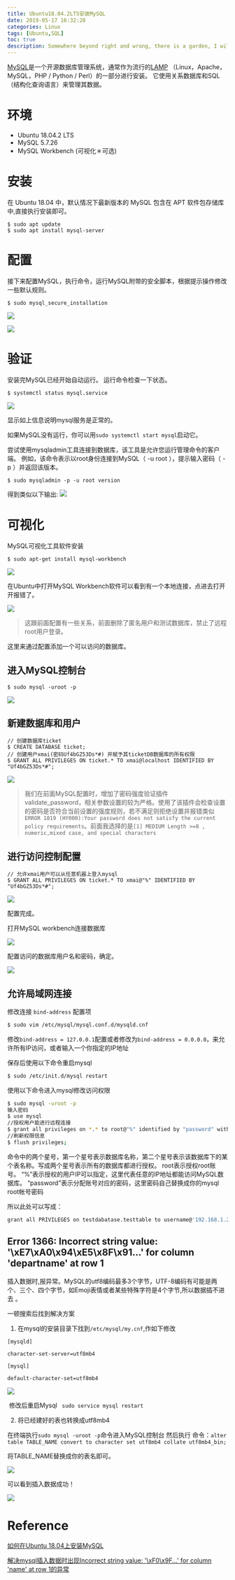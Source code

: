 ```yaml
---
title: Ubuntu18.04.2LTS安装MySQL
date: 2019-05-17 16:32:28
categories: Linux
tags: [Ubuntu,SQL]
toc: true
description: Somewhere beyond right and wrong, there is a garden, I will meet you there.
---
```


[MySQL](https://www.mysql.com/)是一个开源数据库管理系统，通常作为流行的[LAMP](https://en.wikipedia.org/wiki/LAMP_(software_bundle)) （Linux，Apache，MySQL，PHP / Python / Perl）的一部分进行安装。 它使用关系数据库和SQL（结构化查询语言）来管理其数据。

# 环境

- Ubuntu 18.04.2 LTS
- MySQL 5.7.26
- MySQL Workbench (可视化＊可选)

# 安装

在 Ubuntu 18.04 中，默认情况下最新版本的 MySQL 包含在 APT 软件包存储库中,直接执行安装即可。
```shell
$ sudo apt update
$ sudo apt install mysql-server
```

# 配置

接下来配置MySQL，执行命令，运行MySQL附带的安全脚本，根据提示操作修改一些默认规则。

```shell
$ sudo mysql_secure_installation
```
![](https://i.loli.net/2019/05/17/5cde7753987ea12819.png)

![](https://i.loli.net/2019/05/17/5cde78771595f84396.png)

# 验证

安装完MySQL已经开始自动运行。 运行命令检查一下状态。

```shell
$ systemctl status mysql.service
```

![](https://i.loli.net/2019/05/17/5cde790f819fe19186.png)

显示如上信息说明mysql服务是正常的。

如果MySQL没有运行，你可以用`sudo systemctl start mysql`启动它。

尝试使用mysqladmin工具连接到数据库，该工具是允许您运行管理命令的客户端。 例如，该命令表示以root身份连接到MySQL（ -u root ），提示输入密码（ -p ）并返回该版本。

```shell
$ sudo mysqladmin -p -u root version
```
得到类似以下输出:
![](https://i.loli.net/2019/05/17/5cde7fec58af778411.png)

# 可视化

MySQL可视化工具软件安装

```shell
$ sudo apt-get install mysql-workbench
```
![](https://i.loli.net/2019/05/17/5cde82554de7656758.png)

在Ubuntu中打开MySQL Workbench软件可以看到有一个本地连接，点进去打开开报错了。

![](https://i.loli.net/2019/05/17/5cde84a6c61a011438.png)

>这跟前面配置有一些关系，前面删除了匿名用户和测试数据库，禁止了远程root用户登录。

这里来通过配置添加一个可以访问的数据库。

##  进入MySQL控制台

```shell
$ sudo mysql -uroot -p
```

![](https://i.loli.net/2019/05/20/5ce25bd4e87f614892.png)

## 新建数据库和用户

```shell
// 创建数据库ticket
$ CREATE DATABASE ticket;
// 创建用户xmai(密码Uf4bGZ53Ds*#) 并赋予其ticketDB数据库的所有权限
$ GRANT ALL PRIVILEGES ON ticket.* TO xmai@localhost IDENTIFIED BY "Uf4bGZ53Ds*#";
```

![](https://i.loli.net/2019/05/21/5ce3a2ddd80a069294.png)

>我们在前面MySQL配置时，增加了密码强度验证插件validate_password，相关参数设置的较为严格。使用了该插件会检查设置的密码是否符合当前设置的强度规则，若不满足则拒绝设置并报错类似`ERROR 1819 (HY000):Your password does not satisfy the current policy requirements`。前面我选择的是`[1] MEDIUM Length >=8 , numeric,mixed case, and special characters`

## 进行访问控制配置

```shell
// 允许xmai用户可以从任意机器上登入mysql
$ GRANT ALL PRIVILEGES ON ticket.* TO xmai@"%" IDENTIFIED BY "Uf4bGZ53Ds*#";
```

![](https://i.loli.net/2019/05/21/5ce3a337c4c2c27607.png)

配置完成。

打开MySQL workbench连接数据库

![](https://i.loli.net/2019/05/21/5ce3a3ca4f6b732789.png)

配置访问的数据库用户名和密码，确定。

![](https://i.loli.net/2019/05/21/5ce3a4dc6156450553.png)

## 允许局域网连接

修改连接 `bind-address` 配置项

```bash
$ sudo vim /etc/mysql/mysql.conf.d/mysqld.cnf
```

修改`bind-address = 127.0.0.1`配置或者修改为`bind-address = 0.0.0.0`，来允许所有IP访问，或者输入一个你指定的IP地址

保存后使用以下命令重启mysql

```bash
$ sudo /etc/init.d/mysql restart
```

使用以下命令进入mysql修改访问权限

```bash
$ sudo mysql -uroot -p
输入密码
$ use mysql
//授权用户能进行远程连接
$ grant all privileges on *.* to root@"%" identified by "password" with grant option;
//刷新权限信息
$ flush privileges;
```

命令中的两个星号，第一个星号表示数据库名称，第二个星号表示该数据库下的某个表名称。写成两个星号表示所有的数据库都进行授权。
root表示授权root账号。
“%”表示授权的用户IP可以指定，这里代表任意的IP地址都能访问MySQL数据库。
“password”表示分配账号对应的密码，这里密码自己替换成你的mysql root帐号密码

所以此处可以写成：

```bash
grant all PRIVILEGES on testdabatase.testtable to username@'192.168.1.2' identified by 'user-pass';
```



## Error 1366: Incorrect string value: '\xE7\xA0\x94\xE5\x8F\x91...' for column 'departname' at row 1

插入数据时,报异常。MySQL的utf8编码最多3个字节，UTF-8编码有可能是两个、三个、四个字节，如Emoji表情或者某些特殊字符是4个字节,所以数据插不进去 。

一顿搜索后找到解决方案

1. 在mysql的安装目录下找到`/etc/mysql/my.cnf`,作如下修改

```shell
[mysqld]

character-set-server=utf8mb4

[mysql]

default-character-set=utf8mb4
```

![](https://i.loli.net/2019/05/21/5ce3b6a8168b938652.png)

​		修改后重启Mysql   ` sudo service mysql restart`

2. 将已经建好的表也转换成utf8mb4

在终端执行`sudo mysql -uroot -p`命令进入MySQL控制台
然后执行 命令：`alter table TABLE_NAME convert to character set utf8mb4 collate utf8mb4_bin;`

将TABLE_NAME替换成你的表名即可。

![](https://i.loli.net/2019/05/21/5ce3b49a3e2f723010.png)

可以看到插入数据成功！

![](https://i.loli.net/2019/05/21/5ce3baaca602961339.png)

# Reference

[如何在Ubuntu 18.04上安装MySQL](https://www.howtoing.com/how-to-install-mysql-on-ubuntu-18-04/)

[解决mysql插入数据时出现Incorrect string value: '\xF0\x9F...' for column 'name' at row 1的异常](https://blog.csdn.net/azhegps/article/details/71480633)
